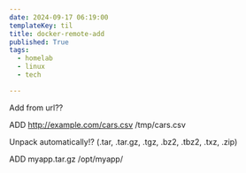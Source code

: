 ```yaml
---
date: 2024-09-17 06:19:00
templateKey: til
title: docker-remote-add
published: True
tags:
  - homelab
  - linux
  - tech

---
```


Add from url??

ADD http://example.com/cars.csv /tmp/cars.csv

Unpack automatically!? (.tar, .tar.gz, .tgz, .bz2, .tbz2, .txz, .zip)

ADD myapp.tar.gz /opt/myapp/
